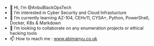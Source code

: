 - 👋 Hi, I’m @AnbuBlackOpsTech
- 👀 I’m interested in Cyber Security and Cloud Infrastucture
- 🌱 I’m currently learning AZ-104, CEHv11, CYSA+, Python, PowerShell, Docker, K8s & Markdown 
- 💞️ I’m looking to collaborate on any enumeration projects or ethical hacking tools
- 📫 How to reach me : www.abimanyu.co.uk

<!---
AnbuBlackOpsTech/AnbuBlackOpsTech is a ✨ special ✨ repository because its `README.md` (this file) appears on your GitHub profile.
You can click the Preview link to take a look at your changes.
--->

